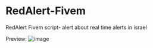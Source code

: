 # RedAlert-Fivem
RedAlert Fivem script- alert about real time alerts in israel

Preview:
![image](https://cdn.discordapp.com/attachments/1104546968103026779/1176466426073194566/image.png)

